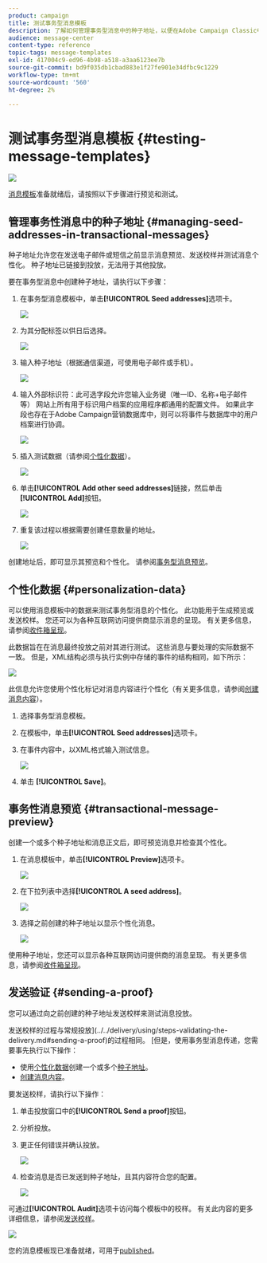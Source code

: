 ```yaml
---
product: campaign
title: 测试事务型消息模板
description: 了解如何管理事务型消息中的种子地址，以便在Adobe Campaign Classic中预览和测试它们。
audience: message-center
content-type: reference
topic-tags: message-templates
exl-id: 417004c9-ed96-4b98-a518-a3aa6123ee7b
source-git-commit: bd9f035db1cbad883e1f27fe901e34dfbc9c1229
workflow-type: tm+mt
source-wordcount: '560'
ht-degree: 2%

---
```


# 测试事务型消息模板 {#testing-message-templates}

![](../../assets/v7-only.svg)

[消息模板](../../message-center/using/creating-the-message-template.md)准备就绪后，请按照以下步骤进行预览和测试。

## 管理事务性消息中的种子地址 {#managing-seed-addresses-in-transactional-messages}

种子地址允许您在发送电子邮件或短信之前显示消息预览、发送校样并测试消息个性化。 种子地址已链接到投放，无法用于其他投放。

要在事务型消息中创建种子地址，请执行以下步骤：

1. 在事务型消息模板中，单击&#x200B;**[!UICONTROL Seed addresses]**&#x200B;选项卡。

   ![](assets/messagecenter_create_seedaddr_001.png)

1. 为其分配标签以供日后选择。

   ![](assets/messagecenter_create_seedaddr_002.png)

1. 输入种子地址（根据通信渠道，可使用电子邮件或手机）。

   ![](assets/messagecenter_create_seedaddr_003.png)

1. 输入外部标识符：此可选字段允许您输入业务键（唯一ID、名称+电子邮件等） 网站上所有用于标识用户档案的应用程序都通用的配置文件。 如果此字段也存在于Adobe Campaign营销数据库中，则可以将事件与数据库中的用户档案进行协调。

   ![](assets/messagecenter_create_seedaddr_003bis.png)

1. 插入测试数据（请参阅[个性化数据](#personalization-data)）。

   ![](assets/messagecenter_create_custo_001.png)

   <!--## Creating several seed addresses {#creating-several-seed-addresses}-->
1. 单击&#x200B;**[!UICONTROL Add other seed addresses]**&#x200B;链接，然后单击&#x200B;**[!UICONTROL Add]**&#x200B;按钮。

   ![](assets/messagecenter_create_seedaddr_004.png)

   <!--1. Follow the configuration steps for a seed address detailed in the [Creating a seed address](#creating-a-seed-address) section.-->
1. 重复该过程以根据需要创建任意数量的地址。

   ![](assets/messagecenter_create_seedaddr_008.png)

创建地址后，即可显示其预览和个性化。 请参阅[事务型消息预览](#transactional-message-preview)。

## 个性化数据 {#personalization-data}

可以使用消息模板中的数据来测试事务型消息的个性化。 此功能用于生成预览或发送校样。 您还可以为各种互联网访问提供商显示消息的呈现。 有关更多信息，请参阅[收件箱呈现](../../delivery/using/inbox-rendering.md)。

此数据旨在在消息最终投放之前对其进行测试。 这些消息与要处理的实际数据不一致。 但是，XML结构必须与执行实例中存储的事件的结构相同，如下所示：

![](assets/messagecenter_create_custo_006.png)

此信息允许您使用个性化标记对消息内容进行个性化（有关更多信息，请参阅[创建消息内容](../../message-center/using/creating-the-message-template.md#creating-message-content)）。

1. 选择事务型消息模板。

1. 在模板中，单击&#x200B;**[!UICONTROL Seed addresses]**&#x200B;选项卡。

1. 在事件内容中，以XML格式输入测试信息。

   ![](assets/messagecenter_create_custo_001.png)

1. 单击 **[!UICONTROL Save]**。

## 事务性消息预览 {#transactional-message-preview}

创建一个或多个种子地址和消息正文后，即可预览消息并检查其个性化。

1. 在消息模板中，单击&#x200B;**[!UICONTROL Preview]**&#x200B;选项卡。

   ![](assets/messagecenter_preview_001.png)

1. 在下拉列表中选择&#x200B;**[!UICONTROL A seed address]**。

   ![](assets/messagecenter_preview_002.png)

1. 选择之前创建的种子地址以显示个性化消息。

   ![](assets/messagecenter_create_seedaddr_009.png)

使用种子地址，您还可以显示各种互联网访问提供商的消息呈现。 有关更多信息，请参阅[收件箱呈现](../../delivery/using/inbox-rendering.md)。

## 发送验证 {#sending-a-proof}

您可以通过向之前创建的种子地址发送校样来测试消息投放。

发送校样的过程与常规投放](../../delivery/using/steps-validating-the-delivery.md#sending-a-proof)的过程相同。 [但是，使用事务型消息传递，您需要事先执行以下操作：

* 使用[个性化数据](#personalization-data)创建一个或多个[种子地址](#managing-seed-addresses-in-transactional-messages)。
* [创建消息内容](../../message-center/using/creating-the-message-template.md#creating-message-content)。

要发送校样，请执行以下操作：

1. 单击投放窗口中的&#x200B;**[!UICONTROL Send a proof]**&#x200B;按钮。
1. 分析投放。
1. 更正任何错误并确认投放。

   ![](assets/messagecenter_send_proof_001.png)

1. 检查消息是否已发送到种子地址，且其内容符合您的配置。

   ![](assets/messagecenter_send_proof_002.png)

可通过&#x200B;**[!UICONTROL Audit]**&#x200B;选项卡访问每个模板中的校样。 有关此内容的更多详细信息，请参阅[发送校样](../../delivery/using/steps-validating-the-delivery.md#sending-a-proof)。

![](assets/messagecenter_send_proof_003.png)

您的消息模板现已准备就绪，可用于[published](../../message-center/using/publishing-message-templates.md)。